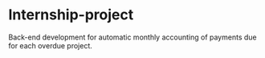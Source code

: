 # Internship-project
Back-end development for automatic monthly accounting of payments due for each overdue project.
